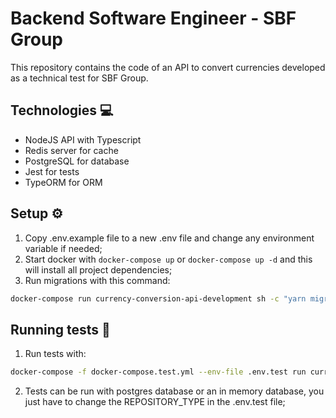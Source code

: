 # Backend Software Engineer - SBF Group

This repository contains the code of an API to convert currencies developed as a technical test for SBF Group.

## Technologies :computer:

- NodeJS API with Typescript
- Redis server for cache
- PostgreSQL for database
- Jest for tests
- TypeORM for ORM

## Setup :gear:

1. Copy .env.example file to a new .env file and change any environment variable if needed;
2. Start docker with `docker-compose up` or `docker-compose up -d` and this will install all project dependencies;
3. Run migrations with this command:
```sh
docker-compose run currency-conversion-api-development sh -c "yarn migration:run"
```

## Running tests :test_tube:
1. Run tests with:
```sh
docker-compose -f docker-compose.test.yml --env-file .env.test run currency-conversion-api-test
```

2. Tests can be run with postgres database or an in memory database, you just have to change the REPOSITORY_TYPE in the .env.test file;

